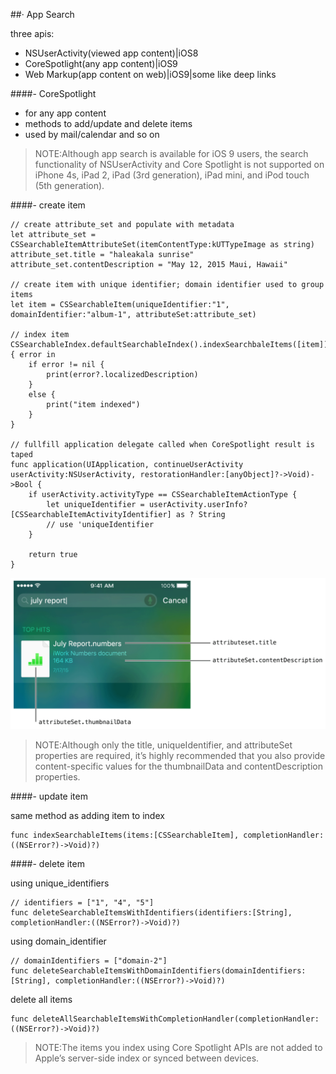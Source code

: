 ##· App Search

three apis:

- NSUserActivity(viewed app content)|iOS8
- CoreSpotlight(any app content)|iOS9
- Web Markup(app content on web)|iOS9|some like deep links


####- CoreSpotlight

- for any app content
- methods to add/update and delete items
- used by mail/calendar and so on

>NOTE:Although app search is available for iOS 9 users, the search functionality of NSUserActivity and Core Spotlight is not supported on iPhone 4s, iPad 2, iPad (3rd generation), iPad mini, and iPod touch (5th generation).

####- create item

```
// create attribute_set and populate with metadata
let attribute_set = CSSearchableItemAttributeSet(itemContentType:kUTTypeImage as string)
attribute_set.title = "haleakala sunrise"
attribute_set.contentDescription = "May 12, 2015 Maui, Hawaii"

// create item with unique identifier; domain identifier used to group items
let item = CSSearchableItem(uniqueIdentifier:"1", domainIdentifier:"album-1", attributeSet:attribute_set)

// index item
CSSearchableIndex.defaultSearchableIndex().indexSearchbaleItems([item]) { error in
	if error != nil {
		print(error?.localizedDescription)
	}
	else {
		print("item indexed")
	}
}

// fullfill application delegate called when CoreSpotlight result is taped
func application(UIApplication, continueUserActivity userActivity:NSUserActivity, restorationHandler:[anyObject]?->Void)->Bool {
	if userActivity.activityType == CSSearchableItemActionType {
		let uniqueIdentifier = userActivity.userInfo? [CSSearchableItemActivityIdentifier] as ? String
		// use 'uniqueIdentifier
	}
	
	return true
}

```

![spotlight][spotlight_show]


>NOTE:Although only the title, uniqueIdentifier, and attributeSet properties are required, it’s highly recommended that you also provide content-specific values for the thumbnailData and contentDescription properties.

####- update item

same method as adding item to index

```
func indexSearchableItems(items:[CSSearchableItem], completionHandler:((NSError?)->Void)?)
```

####- delete item

using unique_identifiers

```
// identifiers = ["1", "4", "5"]
func deleteSearchableItemsWithIdentifiers(identifiers:[String], completionHandler:((NSError?)->Void)?)
```

using domain_identifier

```
// domainIdentifiers = ["domain-2"]
func deleteSearchableItemsWithDomainIdentifiers(domainIdentifiers:[String], completionHandler:((NSError?)->Void)?)
```

delete all items

```
func deleteAllSearchableItemsWithCompletionHandler(completionHandler:((NSError?)->Void)?)
```

>NOTE:The items you index using Core Spotlight APIs are not added to Apple’s server-side index or synced between devices. 


<!--links-->

[spotlight_show]:./Resources/709_spotlight_show.png